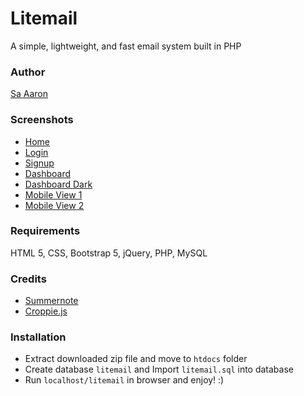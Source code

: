 # Litemail
A simple, lightweight, and fast email system built in PHP

### Author
[Sa Aaron](https://saaaron.github.io/)

### Screenshots
- [Home](https://i.ibb.co/y470YKk/localhost-litemail-home.png)
- [Login](https://i.ibb.co/SBXtFCT/localhost-litemail-login.png)
- [Signup](https://i.ibb.co/q5cGZpw/localhost-litemail-signup.png)
- [Dashboard](https://i.ibb.co/VmfNhjf/localhost-litemail-inbox.png)
- [Dashboard Dark](https://i.ibb.co/S3NjP6Q/localhost-litemail-inbox-1.png)
- [Mobile View 1](https://i.ibb.co/XVG2kPW/2.png)
- [Mobile View 2](https://i.ibb.co/znN7tkV/3.png)

### Requirements
HTML 5, CSS, Bootstrap 5, jQuery, PHP, MySQL

### Credits
- [Summernote](https://summernote.org/)
- [Croppie.js](https://foliotek.github.io/Croppie/)

### Installation
- Extract downloaded zip file and move to `htdocs` folder
- Create database `litemail` and Import `litemail.sql` into database
- Run `localhost/litemail` in browser and enjoy! :)
